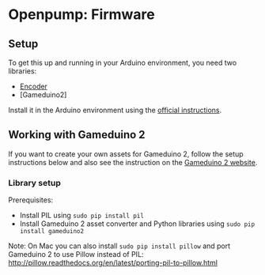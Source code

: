 # Openpump: Firmware

## Setup

To get this up and running in your Arduino environment, you need two libraries:
- [Encoder](https://www.pjrc.com/teensy/td_libs_Encoder.html)
- [Gameduino2]

Install it in the Arduino environment using the [official instructions](http://arduino.cc/en/Guide/Libraries).

## Working with Gameduino 2
If you want to create your own assets for Gameduino 2, follow the setup instructions below and also see the instruction on the [Gameduino 2 website](http://excamera.com/sphinx/gameduino2/code.html#gd2code). 

### Library setup
Prerequisites:
- Install PIL using `sudo pip install pil` 
- Install Gameduino 2 asset converter and Python libraries using `sudo pip install gameduino2`

Note: On Mac you can also install `sudo pip install pillow` and port Gameduino 2 to use Pillow instead of PIL: http://pillow.readthedocs.org/en/latest/porting-pil-to-pillow.html

